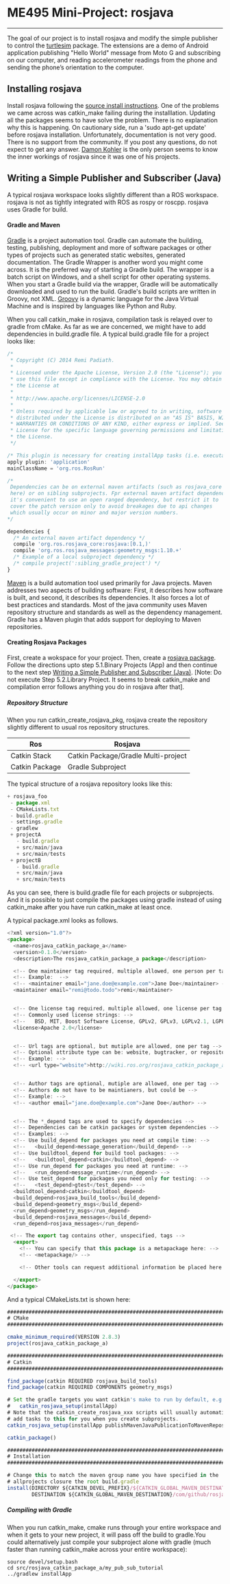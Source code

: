 
# ME495 Mini-Project: rosjava
----------------------------

The goal of our project is to install rosjava and modify the simple publisher to control the [turtlesim](http://wiki.ros.org/turtlesim) package. The extensions are a demo of Android application publishing "Hello World" message from Moto G and subscribing on our computer, and reading accelerometer readings from the phone and sending the phone’s orientation to the computer.

## Installing rosjava

Install rosjava following the [source install instructions](http://wiki.ros.org/rosjava/Tutorials/indigo/Installation). One of the problems we came across was catkin_make failing during the installlation. Updating all the packages seems to have solve the problem. There is no explanation why this is happening. On cautionary side, run a 'sudo apt-get update' before rosjava installation. Unfortunately, documentation is not very good. There is no support from the community. If you post any questions, do not expect to get any answer. [Damon Kohler](http://www.damonkohler.com/) is the only person seems to know the inner workings of rosjava since it was one of his projects. 

## Writing a Simple Publisher and Subscriber (Java)

A typical rosjava workspace looks slightly different than a ROS workspace. rosjava is not as tightly integrated with ROS as rospy or roscpp. rosjava uses Gradle for build.

#### Gradle and Maven

[Gradle](http://www.gradle.org/) is a project automation tool. Gradle can automate the building, testing, publishing, deployment and more of software packages or other types of projects such as generated static websites, generated documentation. The Gradle Wrapper is another word you might come across. It is the preferred way of starting a Gradle build. The wrapper is a batch script on Windows, and a shell script for other operating systems. When you start a Gradle build via the wrapper, Gradle will be automatically downloaded and used to run the build. Gradle's build scripts are written in Groovy, not XML. [Groovy](http://groovy.codehaus.org/) is a dynamic language for the Java Virtual Machine and is inspired by languages like Python and Ruby. 

When you call catkin_make in rosjava, compilation task is relayed over to gradle from cMake. As far as we are concerned, we might have to add dependencies in build.gradle file. A typical build.gradle file for a project looks like:

```javascript
/*
 * Copyright (C) 2014 Remi Padiath.
 *
 * Licensed under the Apache License, Version 2.0 (the "License"); you may not
 * use this file except in compliance with the License. You may obtain a copy of
 * the License at
 *
 * http://www.apache.org/licenses/LICENSE-2.0
 *
 * Unless required by applicable law or agreed to in writing, software
 * distributed under the License is distributed on an "AS IS" BASIS, WITHOUT
 * WARRANTIES OR CONDITIONS OF ANY KIND, either express or implied. See the
 * License for the specific language governing permissions and limitations under
 * the License.
 */

/* This plugin is necessary for creating installApp tasks (i.e. executables) */
apply plugin: 'application'
mainClassName = 'org.ros.RosRun'

/* 
 Dependencies can be on external maven artifacts (such as rosjava_core
 here) or on sibling subprojects. Fpr external maven artifact dependencies
 it's convenient to use an open ranged dependency, but restrict it to
 cover the patch version only to avoid breakages due to api changes
 which usually occur on minor and major version numbers.
*/

dependencies {
  /* An external maven artifact dependency */
  compile 'org.ros.rosjava_core:rosjava:[0.1,)'
  compile 'org.ros.rosjava_messages:geometry_msgs:1.10.+'
  /* Example of a local subproject dependency */ 
  /* compile project(':sibling_gradle_project') */
}
```

[Maven](http://maven.apache.org/) is a build automation tool used primarily for Java projects. Maven addresses two aspects of building software: First, it describes how software is built, and second, it describes its dependencies. It also forces a lot of best practices and standards. Most of the java community uses Maven repository structure and standards as well as the dependency management. Gradle has a Maven plugin that adds support for deploying to Maven repositories. 


#### Creating Rosjava Packages

First, create a wokspace for your project. Then, create a [rosjava package](http://wiki.ros.org/rosjava_build_tools/Tutorials/hydro/Creating%20Rosjava%20Packages). Follow the directions upto step 5.1.Binary Projects (App) and then continue to the next step [Writing a Simple Publisher and Subscriber (Java)](http://wiki.ros.org/rosjava_build_tools/Tutorials/hydro/WritingPublisherSubscriber%28Java%29). [Note: Do not execute Step 5.2.Library Project. It seems to break catkin_make and compilation error follows anything you do in rosjava after that].

##### Repository Structure

When you run catkin_create_rosjava_pkg, rosjava create the repository slightly different to usual ros repository structures.


**Ros** | **Rosjava**
------------ | -------------
Catkin Stack | Catkin Package/Gradle Multi-project
Catkin Package | Gradle Subproject

The typical structure of a rosjava repository looks like this:

```javascript
+ rosjava_foo
 - package.xml
 - CMakeLists.txt
 - build.gradle
 - settings.gradle
 - gradlew
 + projectA
   - build.gradle
   + src/main/java
   + src/main/tests 
 + projectB
   - build.gradle
   + src/main/java
   + src/main/tests 
   ```
As you can see, there is build.gradle file for each projects or subprojects. And it is possible to just compile the packages using gradle instead of using catkin_make after you have run catkin_make at least once. 

A typical package.xml looks as follows. 

```javascript
<?xml version="1.0"?>
<package>
  <name>rosjava_catkin_package_a</name>
  <version>0.1.0</version>
  <description>The rosjava_catkin_package_a package</description>

  <!-- One maintainer tag required, multiple allowed, one person per tag --> 
  <!-- Example:  -->
  <!-- <maintainer email="jane.doe@example.com">Jane Doe</maintainer> -->
  <maintainer email="remi@todo.todo">remi</maintainer>


  <!-- One license tag required, multiple allowed, one license per tag -->
  <!-- Commonly used license strings: -->
  <!--   BSD, MIT, Boost Software License, GPLv2, GPLv3, LGPLv2.1, LGPLv3 -->
  <license>Apache 2.0</license>


  <!-- Url tags are optional, but mutiple are allowed, one per tag -->
  <!-- Optional attribute type can be: website, bugtracker, or repository -->
  <!-- Example: -->
  <!-- <url type="website">http://wiki.ros.org/rosjava_catkin_package_a</url> -->


  <!-- Author tags are optional, mutiple are allowed, one per tag -->
  <!-- Authors do not have to be maintianers, but could be -->
  <!-- Example: -->
  <!-- <author email="jane.doe@example.com">Jane Doe</author> -->


  <!-- The *_depend tags are used to specify dependencies -->
  <!-- Dependencies can be catkin packages or system dependencies -->
  <!-- Examples: -->
  <!-- Use build_depend for packages you need at compile time: -->
  <!--   <build_depend>message_generation</build_depend> -->
  <!-- Use buildtool_depend for build tool packages: -->
  <!--   <buildtool_depend>catkin</buildtool_depend> -->
  <!-- Use run_depend for packages you need at runtime: -->
  <!--   <run_depend>message_runtime</run_depend> -->
  <!-- Use test_depend for packages you need only for testing: -->
  <!--   <test_depend>gtest</test_depend> -->
  <buildtool_depend>catkin</buildtool_depend>
  <build_depend>rosjava_build_tools</build_depend>
  <build_depend>geometry_msgs</build_depend>
  <run_depend>geometry_msgs</run_depend> 
  <build_depend>rosjava_messages</build_depend>
  <run_depend>rosjava_messages</run_depend>

 <!-- The export tag contains other, unspecified, tags -->
  <export>
    <!-- You can specify that this package is a metapackage here: -->
    <!-- <metapackage/> -->

    <!-- Other tools can request additional information be placed here -->

  </export>
</package>
```
And a typical CMakeLists.txt is shown here:

```javascript
##############################################################################
# CMake
##############################################################################

cmake_minimum_required(VERSION 2.8.3)
project(rosjava_catkin_package_a)

##############################################################################
# Catkin
##############################################################################

find_package(catkin REQUIRED rosjava_build_tools)
find_package(catkin REQUIRED COMPONENTS geometry_msgs)

# Set the gradle targets you want catkin's make to run by default, e.g.
#   catkin_rosjava_setup(installApp)
# Note that the catkin_create_rosjava_xxx scripts will usually automatically
# add tasks to this for you when you create subprojects.
catkin_rosjava_setup(installApp publishMavenJavaPublicationToMavenRepository)

catkin_package()

##############################################################################
# Installation
##############################################################################

# Change this to match the maven group name you have specified in the 
# allprojects closure the root build.gradle
install(DIRECTORY ${CATKIN_DEVEL_PREFIX}/${CATKIN_GLOBAL_MAVEN_DESTINATION}/com/github/rosjava/${PROJECT_NAME}/ 
        DESTINATION ${CATKIN_GLOBAL_MAVEN_DESTINATION}/com/github/rosjava/${PROJECT_NAME})
```

##### Compiling with Gradle

When you run catkin_make, cmake runs through your entire workspace and when it gets to your new project, it will pass off the build to gradle.You could alternatively just compile your subproject alone with gradle (much faster than running catkin_make across your entire workspace):

```javascrpit
source devel/setup.bash
cd src/rosjava_catkin_package_a/my_pub_sub_tutorial
../gradlew installApp
```

